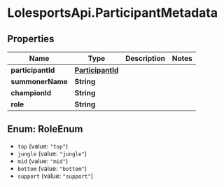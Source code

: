 # LolesportsApi.ParticipantMetadata

## Properties
Name | Type | Description | Notes
------------ | ------------- | ------------- | -------------
**participantId** | [**ParticipantId**](ParticipantId.md) |  | 
**summonerName** | **String** |  | 
**championId** | **String** |  | 
**role** | **String** |  | 

<a name="RoleEnum"></a>
## Enum: RoleEnum

* `top` (value: `"top"`)
* `jungle` (value: `"jungle"`)
* `mid` (value: `"mid"`)
* `bottom` (value: `"bottom"`)
* `support` (value: `"support"`)

